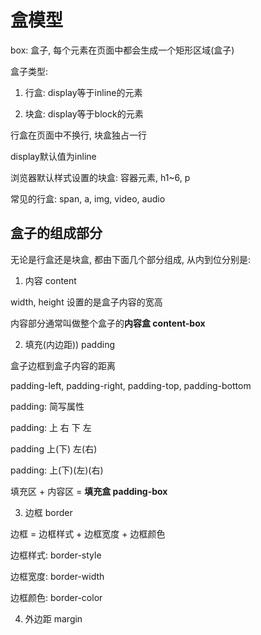 # 盒模型

box: 盒子, 每个元素在页面中都会生成一个矩形区域(盒子)

盒子类型: 

1. 行盒: display等于inline的元素

2. 块盒: display等于block的元素

行盒在页面中不换行, 块盒独占一行

display默认值为inline

浏览器默认样式设置的块盒: 容器元素, h1~6, p

常见的行盒: span, a, img, video, audio

## 盒子的组成部分

无论是行盒还是块盒, 都由下面几个部分组成, 从内到位分别是:

1. 内容 content

width, height 设置的是盒子内容的宽高

内容部分通常叫做整个盒子的**内容盒 content-box**

2. 填充(内边距)) padding

盒子边框到盒子内容的距离

padding-left, padding-right, padding-top, padding-bottom

padding: 简写属性

padding: 上 右 下 左

padding 上(下) 左(右)

padding: 上(下)(左)(右)

填充区 + 内容区 = **填充盒 padding-box**

3. 边框 border

边框 = 边框样式 + 边框宽度 + 边框颜色

边框样式: border-style

边框宽度: border-width

边框颜色: border-color

4. 外边距 margin